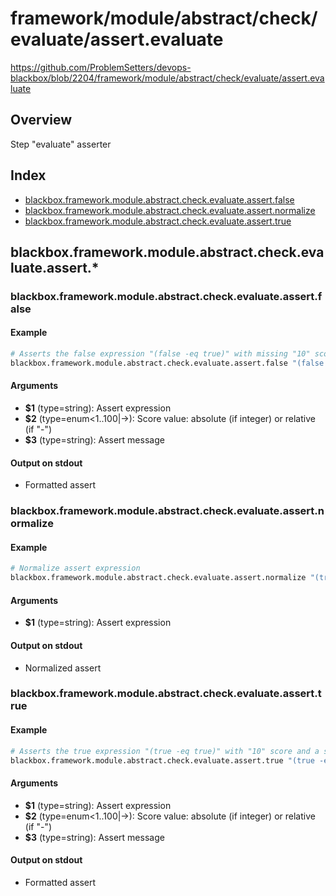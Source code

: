 # framework/module/abstract/check/evaluate/assert.evaluate

https://github.com/ProblemSetters/devops-blackbox/blob/2204/framework/module/abstract/check/evaluate/assert.evaluate

## Overview

Step "evaluate" asserter

## Index

* [blackbox.framework.module.abstract.check.evaluate.assert.false](#blackboxframeworkmoduleabstractcheckevaluateassertfalse)
* [blackbox.framework.module.abstract.check.evaluate.assert.normalize](#blackboxframeworkmoduleabstractcheckevaluateassertnormalize)
* [blackbox.framework.module.abstract.check.evaluate.assert.true](#blackboxframeworkmoduleabstractcheckevaluateasserttrue)

## blackbox.framework.module.abstract.check.evaluate.assert.*

### blackbox.framework.module.abstract.check.evaluate.assert.false

#### Example

```bash
# Asserts the false expression "(false -eq true)" with missing "10" score and a specific message that has an argument
blackbox.framework.module.abstract.check.evaluate.assert.false "(false -eq true)" 10 "Assert message with argument '%s'" "argument"
```

#### Arguments

* **$1** (type=string): Assert expression
* **$2** (type=enum<1..100|->): Score value: absolute (if integer) or relative (if "-")
* **$3** (type=string): Assert message

#### Output on stdout

* Formatted assert

### blackbox.framework.module.abstract.check.evaluate.assert.normalize

#### Example

```bash
# Normalize assert expression
blackbox.framework.module.abstract.check.evaluate.assert.normalize "(true -eq true)"
```

#### Arguments

* **$1** (type=string): Assert expression

#### Output on stdout

* Normalized assert

### blackbox.framework.module.abstract.check.evaluate.assert.true

#### Example

```bash
# Asserts the true expression "(true -eq true)" with "10" score and a specific message that has an argument
blackbox.framework.module.abstract.check.evaluate.assert.true "(true -eq true)" 10 "Assert message with argument '%s'" "argument"
```

#### Arguments

* **$1** (type=string): Assert expression
* **$2** (type=enum<1..100|->): Score value: absolute (if integer) or relative (if "-")
* **$3** (type=string): Assert message

#### Output on stdout

* Formatted assert

